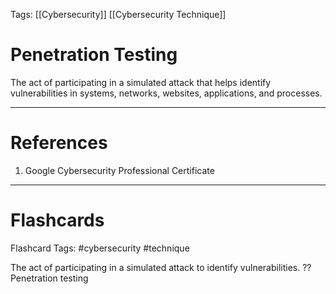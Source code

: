 Tags: [[Cybersecurity]] [[Cybersecurity Technique]]
# Penetration Testing

The act of participating in a simulated attack that helps identify vulnerabilities in systems, networks, websites, applications, and processes.

---
# References

1. Google Cybersecurity Professional Certificate

---
# Flashcards

Flashcard Tags: #cybersecurity #technique 

The act of participating in a simulated attack to identify vulnerabilities.
??
Penetration testing
<!--SR:!2024-04-29,4,270!2024-04-29,4,270-->